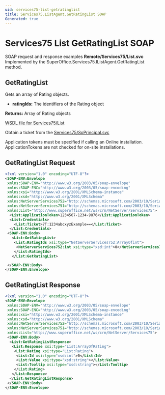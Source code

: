 ```yaml
---
uid: services75-list-getratinglist
title: Services75.ListAgent.GetRatingList SOAP
Generated: true
---
```


# Services75 List GetRatingList SOAP

SOAP request and response examples **Remote/Services75/List.svc**
Implemented by the <see cref="M:SuperOffice.Services75.IListAgent.GetRatingList">SuperOffice.Services75.IListAgent.GetRatingList</see> method.

## GetRatingList

Gets an array of Rating objects.

* **ratingIds:** The identifiers of the Rating object

**Returns:** Array of Rating objects


[WSDL file for Services75/List](../Services75-List.md)

Obtain a ticket from the [Services75/SoPrincipal.svc](../SoPrincipal/index.md)

Application tokens must be specified if calling an Online installation. ApplicationTokens are not checked for on-site installations.

## GetRatingList Request

```xml
<?xml version="1.0" encoding="UTF-8"?>
<SOAP-ENV:Envelope
 xmlns:SOAP-ENV="http://www.w3.org/2003/05/soap-envelope"
 xmlns:SOAP-ENC="http://www.w3.org/2003/05/soap-encoding"
 xmlns:xsi="http://www.w3.org/2001/XMLSchema-instance"
 xmlns:xsd="http://www.w3.org/2001/XMLSchema"
 xmlns:NetServerServices752="http://schemas.microsoft.com/2003/10/Serialization/Arrays"
 xmlns:NetServerServices751="http://schemas.microsoft.com/2003/10/Serialization/"
 xmlns:List="http://www.superoffice.net/ws/crm/NetServer/Services75">
  <List:ApplicationToken>1234567-1234-9876</List:ApplicationToken>
  <List:Credentials>
    <List:Ticket>7T:1234abcxyzExample==</List:Ticket>
  </List:Credentials>
 <SOAP-ENV:Body>
   <List:GetRatingList>
    <List:RatingIds xsi:type="NetServerServices752:ArrayOfint">
     <NetServerServices752:int xsi:type="xsd:int">0</NetServerServices752:int>
    </List:RatingIds>
   </List:GetRatingList>

 </SOAP-ENV:Body>
</SOAP-ENV:Envelope>

```


## GetRatingList Response

```xml
<?xml version="1.0" encoding="UTF-8"?>
<SOAP-ENV:Envelope
 xmlns:SOAP-ENV="http://www.w3.org/2003/05/soap-envelope"
 xmlns:SOAP-ENC="http://www.w3.org/2003/05/soap-encoding"
 xmlns:xsi="http://www.w3.org/2001/XMLSchema-instance"
 xmlns:xsd="http://www.w3.org/2001/XMLSchema"
 xmlns:NetServerServices752="http://schemas.microsoft.com/2003/10/Serialization/Arrays"
 xmlns:NetServerServices751="http://schemas.microsoft.com/2003/10/Serialization/"
 xmlns:List="http://www.superoffice.net/ws/crm/NetServer/Services75">
 <SOAP-ENV:Body>
  <List:GetRatingListResponse>
   <List:Response xsi:type="List:ArrayOfRating">
    <List:Rating xsi:type="List:Rating">
     <List:Id xsi:type="xsd:int">0</List:Id>
     <List:Value xsi:type="xsd:string"></List:Value>
     <List:Tooltip xsi:type="xsd:string"></List:Tooltip>
    </List:Rating>
   </List:Response>
  </List:GetRatingListResponse>
 </SOAP-ENV:Body>
</SOAP-ENV:Envelope>

```

